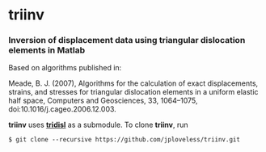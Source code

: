 # triinv
### Inversion of displacement data using triangular dislocation elements in Matlab

Based on algorithms published in:

Meade, B. J. (2007), Algorithms for the calculation of exact displacements, strains, and stresses for triangular dislocation elements in a uniform elastic half space, Computers and Geosciences, 33, 1064–1075, doi:10.1016/j.cageo.2006.12.003.

__triinv__ uses [__tridisl__](https://github.com/jploveless/tridisl) as a submodule. To clone __triinv__, run

    $ git clone --recursive https://github.com/jploveless/triinv.git
